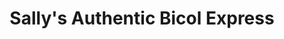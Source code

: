 ---
title: "Sally's Authentic Bicol Express"
url: /las-pinas/sallys-authentic-bicol-express/
shop: Feinkost
---